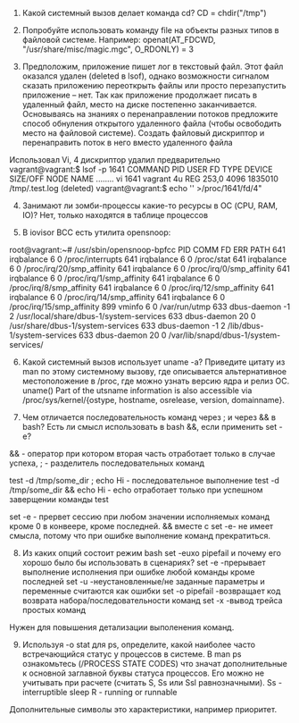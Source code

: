 1) Какой системный вызов делает команда cd?
CD = chdir("/tmp")
   
2) Попробуйте использовать команду file на объекты разных типов в файловой системе. Например:
openat(AT_FDCWD, "/usr/share/misc/magic.mgc", O_RDONLY) = 3

3) Предположим, приложение пишет лог в текстовый файл. Этот файл оказался удален (deleted в lsof), однако возможности сигналом сказать приложению переоткрыть файлы или просто перезапустить приложение – нет. Так как приложение продолжает писать в удаленный файл, место на диске постепенно заканчивается. Основываясь на знаниях о перенаправлении потоков предложите способ обнуления открытого удаленного файла (чтобы освободить место на файловой системе).
Создать файловый дискриптор и перенаправить поток в него вместо удаленного файла

Использовал Vi, 4 дискриптор удалил предварительно
vagrant@vagrant:$ lsof -p 1641
COMMAND  PID    USER   FD   TYPE DEVICE SIZE/OFF    NODE NAME
........
vi      1641 vagrant  4u    REG  253,0     4096 1835010 /tmp/.test.log (deleted)
vagrant@vagrant:$ echo '' >/proc/1641/fd/4"


4) Занимают ли зомби-процессы какие-то ресурсы в ОС (CPU, RAM, IO)?
Нет, только находятся в таблице процессов

5) В iovisor BCC есть утилита opensnoop:

root@vagrant:~# /usr/sbin/opensnoop-bpfcc 
PID    COMM               FD ERR PATH
641    irqbalance          6   0 /proc/interrupts
641    irqbalance          6   0 /proc/stat
641    irqbalance          6   0 /proc/irq/20/smp_affinity
641    irqbalance          6   0 /proc/irq/0/smp_affinity
641    irqbalance          6   0 /proc/irq/1/smp_affinity
641    irqbalance          6   0 /proc/irq/8/smp_affinity
641    irqbalance          6   0 /proc/irq/12/smp_affinity
641    irqbalance          6   0 /proc/irq/14/smp_affinity
641    irqbalance          6   0 /proc/irq/15/smp_affinity
899    vminfo              6   0 /var/run/utmp
633    dbus-daemon        -1   2 /usr/local/share/dbus-1/system-services
633    dbus-daemon        20   0 /usr/share/dbus-1/system-services
633    dbus-daemon        -1   2 /lib/dbus-1/system-services
633    dbus-daemon        20   0 /var/lib/snapd/dbus-1/system-services/


6) Какой системный вызов использует uname -a? Приведите цитату из man по этому системному вызову, где описывается альтернативное местоположение в /proc, где можно узнать версию ядра и релиз ОС.
uname()
Part of the utsname information is also accessible  via  /proc/sys/kernel/{ostype, hostname, osrelease, version, domainname}.

7) Чем отличается последовательность команд через ; и через && в bash? 
   Есть ли смысл использовать в bash &&, если применить set -e?

&& - оператор при котором вторая часть отработает только в случае успеха, ;  - разделитель последовательных команд

test -d /tmp/some_dir ; echo Hi - последовательное выполнение
test -d /tmp/some_dir && echo Hi - echo отработает только при успешном заверщении команды test

set -e - прервет сессию при любом значении исполняемых команд кроме 0 в конвеере, кроме последней.
&&  вместе с set -e- не имеет смысла, потому что при ошибке выполнение команд прекратиться. 


8) Из каких опций состоит режим bash set -euxo pipefail и почему его хорошо было бы использовать в сценариях?
set -e -прерывает выполнение исполнения при ошибке любой команды кроме последней
set -u -неустановленные/не заданные параметры и переменные считаются как ошибки
set -o pipefail -возвращает код возврата набора/последовательности команд
set -x -вывод трейса простых команд

Нужен для повышения детализации выполенения команд.

9) Используя -o stat для ps, определите, какой наиболее часто встречающийся статус у процессов в системе. В man ps ознакомьтесь (/PROCESS STATE CODES) что значат дополнительные к основной заглавной буквы статуса процессов. Его можно не учитывать при расчете (считать S, Ss или Ssl равнозначными).
Ss - interruptible sleep
R - running or runnable

Дополнительные символы это характеристики, например приоритет.